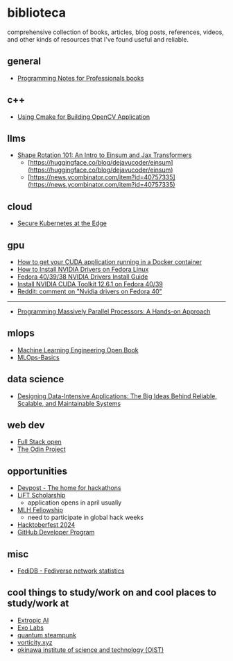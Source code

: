 # biblioteca
comprehensive collection of books, articles, blog posts, references, videos, and other kinds of resources that I've found useful and reliable.

## general

- [Programming Notes for Professionals books](https://goalkicker.com/)

## c++

- [Using Cmake for Building OpenCV Application](https://girishjoshi.io/post/using-cmake-for-building-opencv-application/)

## llms

- [Shape Rotation 101: An Intro to Einsum and Jax Transformers](https://sankalp.bearblog.dev/einsum-new/)
  - [https://huggingface.co/blog/dejavucoder/einsum](https://huggingface.co/blog/dejavucoder/einsum)
  - [https://news.ycombinator.com/item?id=40757335](https://news.ycombinator.com/item?id=40757335)
 
## cloud

- [Secure Kubernetes at the Edge](https://ubuntu.com/engage/secure-kubernetes-at-the-edge)

## gpu
- [How to get your CUDA application running in a Docker container](https://www.celantur.com/blog/run-cuda-in-docker-on-linux/)
- [How to Install NVIDIA Drivers on Fedora Linux](https://www.tecmint.com/install-nvidia-drivers-in-linux/)
- [Fedora 40/39/38 NVIDIA Drivers Install Guide](https://www.if-not-true-then-false.com/2015/fedora-nvidia-guide/#1-before-nvidia-drivers-installation)
- [Install NVIDIA CUDA Toolkit 12.6.1 on Fedora 40/39](https://www.if-not-true-then-false.com/2018/install-nvidia-cuda-toolkit-on-fedora/)
- [Reddit: comment on "Nvidia drivers on Fedora 40"](https://www.reddit.com/r/Fedora/comments/1buai1x/comment/kxroiks/?utm_source=share&utm_medium=web3x&utm_name=web3xcss&utm_term=1&utm_content=share_button)

---

- [Programming Massively Parallel Processors: A Hands-on Approach](https://www.amazon.com/dp/B0B2R8VT2W?ref_=cm_sw_r_cp_ud_dp_BF6T9VZFJH1GMDEXG91Q)

## mlops

- [Machine Learning Engineering Open Book](https://github.com/stas00/ml-engineering)
- [MLOps-Basics](https://github.com/graviraja/MLOps-Basics)

## data science

- [Designing Data-Intensive Applications: The Big Ideas Behind Reliable, Scalable, and Maintainable Systems](https://www.amazon.com/dp/1449373321?ref_=cm_sw_r_cp_ud_dp_SAZQ1NW67E3N3WERJV6E)

## web dev

- [Full Stack open](https://fullstackopen.com/en/)
- [The Odin Project](https://www.theodinproject.com/)

## opportunities

- [Devpost - The home for hackathons](https://devpost.com/)
- [LiFT Scholarship](https://www.linuxfoundation.org/about/lift-scholarships)
  - application opens in april usually
- [MLH Fellowship](https://fellowship.mlh.io/)
    - need to participate in global hack weeks
- [Hacktoberfest 2024](https://hacktoberfest.com/)
- [GitHub Developer Program](https://docs.github.com/en/get-started/exploring-integrations/github-developer-program)

## misc

- [FediDB - Fediverse network statistics](https://fedidb.org/)

## cool things to study/work on and cool places to study/work at

- [Extropic AI](https://www.extropic.ai/)
- [Exo Labs](https://exolabs.net/)
- [quantum steampunk](https://www.quantamagazine.org/can-thermodynamics-go-quantum-20240912/)
- [vorticity.xyz](https://vorticity.xyz/)
- [okinawa institute of science and technology (OIST)](https://admissions.oist.jp/oist-research-internship-program-description)
